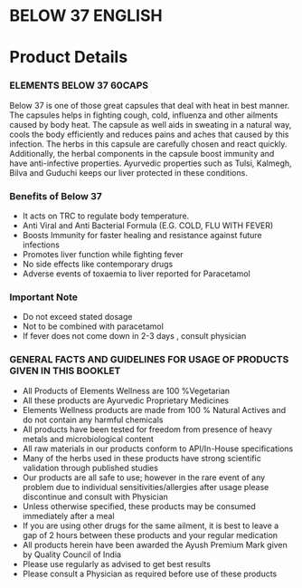 # BELOW 37 ENGLISH

# Product Details

### ELEMENTS BELOW 37 60CAPS

Below 37 is one of those great capsules that deal with heat in best manner. The capsules helps in fighting cough, cold, influenza and other ailments caused by body heat. The capsule as well aids in sweating in a natural way, cools the body efficiently and reduces pains and aches that caused by this infection. The herbs in this capsule are carefully chosen and react quickly. Additionally, the herbal components in the capsule boost immunity and have anti-infective properties. Ayurvedic properties such as Tulsi, Kalmegh, Bilva and Guduchi keeps our liver protected in these conditions.

### Benefits of Below 37

- It acts on TRC to regulate body temperature.
- Anti Viral and Anti Bacterial Formula (E.G. COLD, FLU WITH FEVER)
- Boosts Immunity for faster healing and resistance against future infections
- Promotes liver function while fighting fever
- No side effects like contemporary drugs
- Adverse events of toxaemia to liver reported for Paracetamol

### Important Note

- Do not exceed stated dosage
- Not to be combined with paracetamol
- If fever does not come down in 2-3 days , consult physician

### GENERAL FACTS AND GUIDELINES FOR USAGE OF PRODUCTS GIVEN IN THIS BOOKLET

- All Products of Elements Wellness are 100 %Vegetarian
- All these products are Ayurvedic Proprietary Medicines
- Elements Wellness products are made from 100 % Natural Actives and do not contain any harmful chemicals
- All products have been tested for freedom from presence of heavy metals and microbiological content
- All raw materials in our products conform to API/In-House specifications
- Many of the herbs used in these products have strong scientific validation through published studies
- Our products are all safe to use; however in the rare event of any problem due to individual sensitivities/allergies after usage please discontinue and consult with Physician
- Unless otherwise specified, these products may be consumed immediately after a meal
- If you are using other drugs for the same ailment, it is best to leave a gap of 2 hours between these products and your regular medication
- All products herein have been awarded the Ayush Premium Mark given by Quality Council of India
- Please use regularly as advised to get best results
- Please consult a Physician as required before use of these products